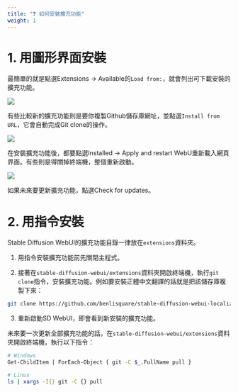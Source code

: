 ```yaml
---
title: "❓ 如何安裝擴充功能"
weight: 1
---
```



# 1. 用圖形界面安裝

最簡單的就是點選Extensions → Available的`Load from:`，就會列出可下載安裝的擴充功能。

![](../../images/how-to-install-extensions-1.webp)

有些比較新的擴充功能則是要你複製Github儲存庫網址，並點選`Install from URL`，它會自動完成Git clone的操作。

![](../../images/how-to-install-extensions-2.webp)

在安裝擴充功能後，都要點選Installed → Apply and restart WebU重新載入網頁界面。有些則是得關掉終端機，整個重新啟動。

![](../../images/how-to-install-extensions-3.webp)

如果未來要更新擴充功能，點選Check for updates。


# 2. 用指令安裝

Stable Diffusion WebUI的擴充功能目錄一律放在`extensions`資料夾。

1. 用指令安裝擴充功能前先關閉主程式。

2. 接著在`stable-diffusion-webui/extensions`資料夾開啟終端機，執行`git clone`指令，安裝擴充功能。例如要安裝正體中文翻譯的話就是把該儲存庫複製下來：
```bash
git clone https://github.com/benlisquare/stable-diffusion-webui-localization-zh_TW.git
```

3. 重新啟動SD WebUI，即會看到新安裝的擴充功能。

未來要一次更新全部擴充功能的話，在`stable-diffusion-webui/extensions`資料夾開啟終端機，執行以下指令：
```bash
# Windows
Get-ChildItem | ForEach-Object { git -C $_.FullName pull }

# Linux
ls | xargs -I{} git -C {} pull
```
